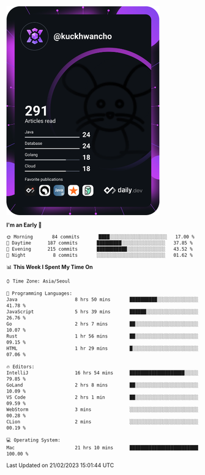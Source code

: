 <a href="https://app.daily.dev/kuckhwancho"><img src="https://github.com/kuckjwi0928/kuckjwi0928/blob/master/devcard.svg" width="400" alt="Kuckjwi Devcard"/></a>

<!--START_SECTION:waka-->
**I'm an Early 🐤** 

```text
🌞 Morning       84 commits       ████░░░░░░░░░░░░░░░░░░░░░   17.00 % 
🌆 Daytime      187 commits       █████████░░░░░░░░░░░░░░░░   37.85 % 
🌃 Evening      215 commits       ███████████░░░░░░░░░░░░░░   43.52 % 
🌙 Night          8 commits       ░░░░░░░░░░░░░░░░░░░░░░░░░   01.62 % 

```


📊 **This Week I Spent My Time On** 

```text
⌚︎ Time Zone: Asia/Seoul

💬 Programming Languages: 
Java                     8 hrs 50 mins       ██████████░░░░░░░░░░░░░░░   41.78 % 
JavaScript               5 hrs 39 mins       ██████░░░░░░░░░░░░░░░░░░░   26.76 % 
Go                       2 hrs 7 mins        ██░░░░░░░░░░░░░░░░░░░░░░░   10.07 % 
Rust                     1 hr 56 mins        ██░░░░░░░░░░░░░░░░░░░░░░░   09.15 % 
HTML                     1 hr 29 mins        █░░░░░░░░░░░░░░░░░░░░░░░░   07.06 % 

🔥 Editors: 
IntelliJ                 16 hrs 54 mins      ████████████████████░░░░░   79.85 % 
GoLand                   2 hrs 8 mins        ██░░░░░░░░░░░░░░░░░░░░░░░   10.09 % 
VS Code                  2 hrs 1 min         ██░░░░░░░░░░░░░░░░░░░░░░░   09.59 % 
WebStorm                 3 mins              ░░░░░░░░░░░░░░░░░░░░░░░░░   00.28 % 
CLion                    2 mins              ░░░░░░░░░░░░░░░░░░░░░░░░░   00.19 % 

💻 Operating System: 
Mac                      21 hrs 10 mins      █████████████████████████   100.00 % 

```


 Last Updated on 21/02/2023 15:01:44 UTC
<!--END_SECTION:waka-->
